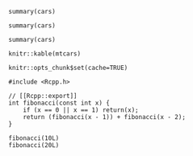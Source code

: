 ```{r}
summary(cars)
```

```{r, echo=FALSE}
summary(cars)
```

```{r, eval=FALSE}
summary(cars)
```

```{r, results='asis'}
knitr::kable(mtcars)
```

```{r setup, include=FALSE}
knitr::opts_chunk$set(cache=TRUE)
```

```{r engine='Rcpp'}
#include <Rcpp.h>

// [[Rcpp::export]]
int fibonacci(const int x) {
    if (x == 0 || x == 1) return(x);
    return (fibonacci(x - 1)) + fibonacci(x - 2);
}
```

```{r}
fibonacci(10L)
fibonacci(20L)
```
